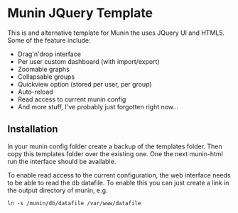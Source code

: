 # Munin JQuery Template

This is and alternative template for Munin the uses JQuery UI and HTML5.
Some of the feature include:
* Drag'n'drop interface
* Per user custom dashboard (with import/export)
* Zoomable graphs
* Collapsable groups
* Quickview option (stored per user, per group)
* Auto-reload
* Read access to current munin config
* And more stuff, I've probably just forgotten right now...

## Installation

In your munin config folder create a backup of the templates folder.
Then copy this templates folder over the existing one.
One the next munin-html run the interface should be available.

To enable read access to the current configuration, the web interface needs to be able to read the db datafile. To enable this you can just create a link in the output directory of munin, e.g.

	ln -s /munin/db/datafile /var/www/datafile
